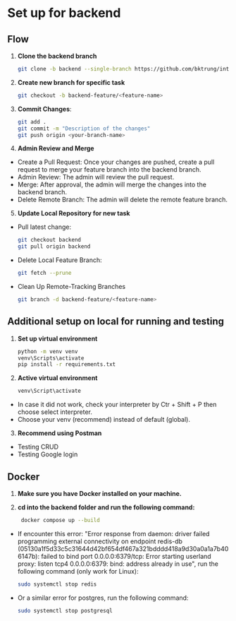 # Set up for backend

## Flow

1. **Clone the backend branch**
   
    ```bash
    git clone -b backend --single-branch https://github.com/bktrung/intro2se-cq22_3-group15

3. **Create new branch for specific task**
   
    ```bash
    git checkout -b backend-feature/<feature-name>

5. **Commit Changes**:
   
   ```bash
   git add .
   git commit -m "Description of the changes"
   git push origin <your-branch-name>

7. **Admin Review and Merge**
- Create a Pull Request: Once your changes are pushed, create a pull request to merge your feature branch into the backend branch.
- Admin Review: The admin will review the pull request.
- Merge: After approval, the admin will merge the changes into the backend branch.
- Delete Remote Branch: The admin will delete the remote feature branch.

5. **Update Local Repository for new task**
- Pull latest change:
  
    ```bash
    git checkout backend
    git pull origin backend
    
- Delete Local Feature Branch:
  
    ```bash
    git fetch --prune
    
- Clean Up Remote-Tracking Branches
  
    ```bash
    git branch -d backend-feature/<feature-name>

## Additional setup on local for running and testing

1. **Set up virtual environment**
   
   ```bash
   python -m venv venv
   venv\Scripts\activate
   pip install -r requirements.txt

2. **Active virtual environment**

   ```bash
   venv\Script\activate

- In case it did not work, check your interpreter by Ctr + Shift + P then choose select interpreter.
- Choose your venv (recommend) instead of default (global).

3. **Recommend using Postman**
- Testing CRUD
- Testing Google login

## Docker

1. **Make sure you have Docker installed on your machine.**

<!-- 2. **In ./project_management/setting.py, change these settings**:
- "hosts": [("localhost", 6379)] to "hosts": [("redis", 6379)]
- 'LOCATION': 'redis://127.0.0.1:6379/2' to 'LOCATION': 'redis://redis:6379/2'
- CELERY_BROKER_URL = 'redis://localhost:6379/1' to CELERY_BROKER_URL = 'redis://redis:6379/1'
- CELERY_RESULT_BACKEND = 'redis://localhost:6379/1' to CELERY_RESULT_BACKEND = 'redis://redis:6379/1'
- 'HOST': 'localhost' to 'HOST': 'postgres' -->

2. **cd into the backend folder and run the following command:**

   ```bash
    docker compose up --build

- If encounter this error: "Error response from daemon: driver failed programming external connectivity on endpoint redis-db (05130a1f5d33c5c31644d42bf654df467a321bdddd418a9d30a0a1a7b406147b): failed to bind port 0.0.0.0:6379/tcp: Error starting userland proxy: listen tcp4 0.0.0.0:6379: bind: address already in use", run the following command (only work for Linux):
    ```bash
    sudo systemctl stop redis
- Or a similar error for postgres, run the following command:
    ```bash
    sudo systemctl stop postgresql
